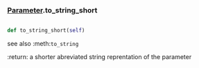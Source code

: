 ### [Parameter](Parameter.md).to_string_short

```py

def to_string_short(self)

```



see also :meth:`to_string`

:return: a shorter abreviated string reprentation of the parameter

